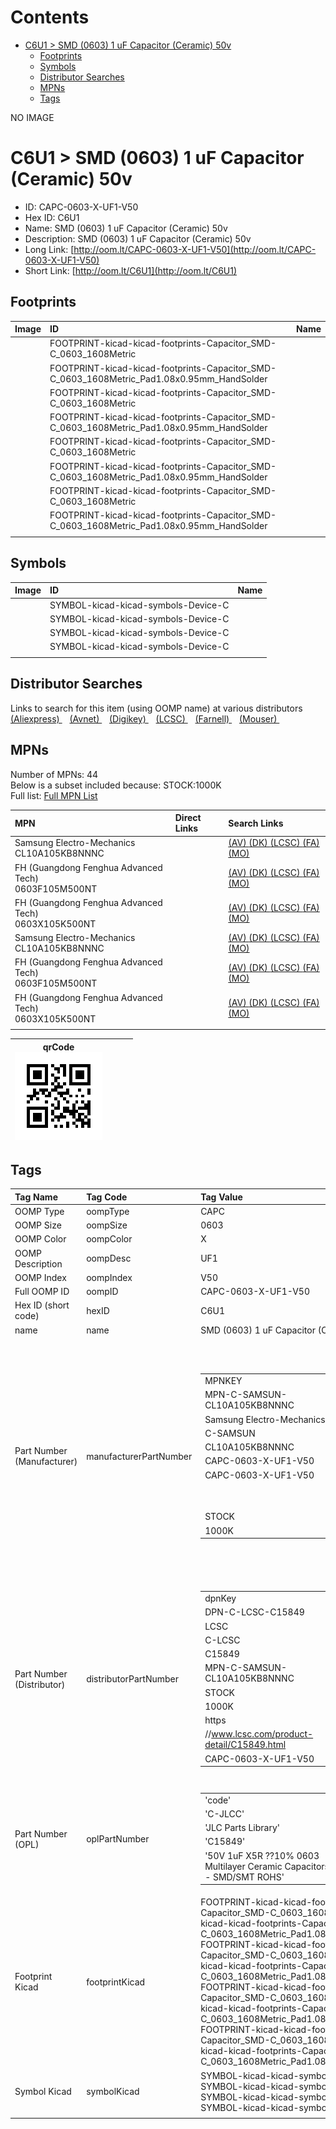 



Contents
========

* [C6U1 > SMD (0603) 1 uF Capacitor (Ceramic) 50v](#c6u1--smd-0603-1-uf-capacitor-ceramic-50v)
	* [Footprints](#footprints)
	* [Symbols](#symbols)
	* [Distributor Searches](#distributor-searches)
	* [MPNs](#mpns)
	* [Tags](#tags)
  
NO IMAGE  
# C6U1 > SMD (0603) 1 uF Capacitor (Ceramic) 50v

- ID: CAPC-0603-X-UF1-V50
- Hex ID: C6U1
- Name: SMD (0603) 1 uF Capacitor (Ceramic) 50v
- Description: SMD (0603) 1 uF Capacitor (Ceramic) 50v
- Long Link: [http://oom.lt/CAPC-0603-X-UF1-V50](http://oom.lt/CAPC-0603-X-UF1-V50)
- Short Link: [http://oom.lt/C6U1](http://oom.lt/C6U1)

## Footprints
  

|Image|ID|Name|
| :--- | :--- | :--- |
||FOOTPRINT-kicad-kicad-footprints-Capacitor_SMD-C_0603_1608Metric||
||FOOTPRINT-kicad-kicad-footprints-Capacitor_SMD-C_0603_1608Metric_Pad1.08x0.95mm_HandSolder||
||FOOTPRINT-kicad-kicad-footprints-Capacitor_SMD-C_0603_1608Metric||
||FOOTPRINT-kicad-kicad-footprints-Capacitor_SMD-C_0603_1608Metric_Pad1.08x0.95mm_HandSolder||
||FOOTPRINT-kicad-kicad-footprints-Capacitor_SMD-C_0603_1608Metric||
||FOOTPRINT-kicad-kicad-footprints-Capacitor_SMD-C_0603_1608Metric_Pad1.08x0.95mm_HandSolder||
||FOOTPRINT-kicad-kicad-footprints-Capacitor_SMD-C_0603_1608Metric||
||FOOTPRINT-kicad-kicad-footprints-Capacitor_SMD-C_0603_1608Metric_Pad1.08x0.95mm_HandSolder||
||||

## Symbols
  

|Image|ID|Name|
| :--- | :--- | :--- |
|![]()|SYMBOL-kicad-kicad-symbols-Device-C||
|![]()|SYMBOL-kicad-kicad-symbols-Device-C||
|![]()|SYMBOL-kicad-kicad-symbols-Device-C||
|![]()|SYMBOL-kicad-kicad-symbols-Device-C||
||||

## Distributor Searches
  
Links to search for this item (using OOMP name) at various distributors  
[(Aliexpress) ](https://www.aliexpress.com/wholesale?SearchText=1117SMD+0603+1+uF+Capacitor+Ceramic+50v)&nbsp;&nbsp;&nbsp;[(Avnet) ](https://www.avnet.com/shop/us/search/SMD+0603+1+uF+Capacitor+Ceramic+50v)&nbsp;&nbsp;&nbsp;[(Digikey) ](https://www.digikey.co.uk/en/products/result?s=SMD+0603+1+uF+Capacitor+Ceramic+50v)&nbsp;&nbsp;&nbsp;[(LCSC) ](https://www.lcsc.com/search?q=SMD+0603+1+uF+Capacitor+Ceramic+50v)&nbsp;&nbsp;&nbsp;[(Farnell) ](https://uk.farnell.com/search?st=SMD+0603+1+uF+Capacitor+Ceramic+50v)&nbsp;&nbsp;&nbsp;[(Mouser) ](https://www.mouser.com/c/?q=SMD+0603+1+uF+Capacitor+Ceramic+50v)&nbsp;&nbsp;&nbsp;
## MPNs
  
Number of MPNs: 44<br>Below is a subset included because: STOCK:1000K <br>Full list: [Full MPN List](MPNLIST.md)  

|MPN|Direct Links|Search Links|
| :--- | :--- | :--- |
|Samsung Electro-Mechanics<br>CL10A105KB8NNNC||[(AV) ](https://www.avnet.com/shop/us/search/CL10A105KB8NNNC)[(DK) ](https://www.digikey.co.uk/products/en?keywords=CL10A105KB8NNNC)[(LCSC) ](https://www.lcsc.com/search?q=CL10A105KB8NNNC)[(FA) ](https://uk.farnell.com/search?st=CL10A105KB8NNNC)[(MO) ](https://www.mouser.com/c/?q=CL10A105KB8NNNC)|
|FH (Guangdong Fenghua Advanced Tech)<br>0603F105M500NT||[(AV) ](https://www.avnet.com/shop/us/search/0603F105M500NT)[(DK) ](https://www.digikey.co.uk/products/en?keywords=0603F105M500NT)[(LCSC) ](https://www.lcsc.com/search?q=0603F105M500NT)[(FA) ](https://uk.farnell.com/search?st=0603F105M500NT)[(MO) ](https://www.mouser.com/c/?q=0603F105M500NT)|
|FH (Guangdong Fenghua Advanced Tech)<br>0603X105K500NT||[(AV) ](https://www.avnet.com/shop/us/search/0603X105K500NT)[(DK) ](https://www.digikey.co.uk/products/en?keywords=0603X105K500NT)[(LCSC) ](https://www.lcsc.com/search?q=0603X105K500NT)[(FA) ](https://uk.farnell.com/search?st=0603X105K500NT)[(MO) ](https://www.mouser.com/c/?q=0603X105K500NT)|
|Samsung Electro-Mechanics<br>CL10A105KB8NNNC||[(AV) ](https://www.avnet.com/shop/us/search/CL10A105KB8NNNC)[(DK) ](https://www.digikey.co.uk/products/en?keywords=CL10A105KB8NNNC)[(LCSC) ](https://www.lcsc.com/search?q=CL10A105KB8NNNC)[(FA) ](https://uk.farnell.com/search?st=CL10A105KB8NNNC)[(MO) ](https://www.mouser.com/c/?q=CL10A105KB8NNNC)|
|FH (Guangdong Fenghua Advanced Tech)<br>0603F105M500NT||[(AV) ](https://www.avnet.com/shop/us/search/0603F105M500NT)[(DK) ](https://www.digikey.co.uk/products/en?keywords=0603F105M500NT)[(LCSC) ](https://www.lcsc.com/search?q=0603F105M500NT)[(FA) ](https://uk.farnell.com/search?st=0603F105M500NT)[(MO) ](https://www.mouser.com/c/?q=0603F105M500NT)|
|FH (Guangdong Fenghua Advanced Tech)<br>0603X105K500NT||[(AV) ](https://www.avnet.com/shop/us/search/0603X105K500NT)[(DK) ](https://www.digikey.co.uk/products/en?keywords=0603X105K500NT)[(LCSC) ](https://www.lcsc.com/search?q=0603X105K500NT)[(FA) ](https://uk.farnell.com/search?st=0603X105K500NT)[(MO) ](https://www.mouser.com/c/?q=0603X105K500NT)|
||||
  

|qrCode<br>[![](https://raw.githubusercontent.com/oomlout/oomlout_OOMP_parts_V2/main/CAPC/0603/X/UF1/V50/qrCode_140.png)](https://github.com/oomlout/oomlout_OOMP_parts_V2/tree/main/CAPC/0603/X/UF1/V50/qrCode.png)||||
| :---: | :---: | :---: | :---: |

## Tags
  

|Tag Name|Tag Code|Tag Value|
| :--- | :--- | :--- |
|OOMP Type|oompType|CAPC|
|OOMP Size|oompSize|0603|
|OOMP Color|oompColor|X|
|OOMP Description|oompDesc|UF1|
|OOMP Index|oompIndex|V50|
|Full OOMP ID|oompID|CAPC-0603-X-UF1-V50|
|Hex ID (short code)|hexID|C6U1|
|name|name|SMD (0603) 1 uF Capacitor (Ceramic) 50v|
|Part Number (Manufacturer)|manufacturerPartNumber|<table><tr><td>MPNKEY</td></tr><tr><td> MPN-C-SAMSUN-CL10A105KB8NNNC</td><td> MANUFACTURER</td></tr><tr><td> Samsung Electro-Mechanics</td><td> MANUCODE</td></tr><tr><td> C-SAMSUN</td><td> MPN</td></tr><tr><td> CL10A105KB8NNNC</td><td> OOMPIDPARTIAL</td></tr><tr><td> CAPC-0603-X-UF1-V50</td><td> OOMPID</td></tr><tr><td> CAPC-0603-X-UF1-V50</td><td> LINK</td></tr><tr><td> </td><td> DESCRIPTION</td></tr><tr><td> </td><td> TAGS</td></tr><tr><td> STOCK</td></tr><tr><td>1000K</td></tr></table></td><td> <table><tr><td>MPNKEY</td></tr><tr><td> MPN-C-MURATA-GRM188R61H105KAALD</td><td> MANUFACTURER</td></tr><tr><td> Murata Electronics</td><td> MANUCODE</td></tr><tr><td> C-MURATA</td><td> MPN</td></tr><tr><td> GRM188R61H105KAALD</td><td> OOMPIDPARTIAL</td></tr><tr><td> CAPC-0603-X-UF1-V50</td><td> OOMPID</td></tr><tr><td> CAPC-0603-X-UF1-V50</td><td> LINK</td></tr><tr><td> </td><td> DESCRIPTION</td></tr><tr><td> </td><td> TAGS</td></tr><tr><td> </td></tr></table></td><td> <table><tr><td>MPNKEY</td></tr><tr><td> MPN-C-FHGUAN-0603B105K500NT</td><td> MANUFACTURER</td></tr><tr><td> FH (Guangdong Fenghua Advanced Tech)</td><td> MANUCODE</td></tr><tr><td> C-FHGUAN</td><td> MPN</td></tr><tr><td> 0603B105K500NT</td><td> OOMPIDPARTIAL</td></tr><tr><td> CAPC-0603-X-UF1-V50</td><td> OOMPID</td></tr><tr><td> CAPC-0603-X-UF1-V50</td><td> LINK</td></tr><tr><td> </td><td> DESCRIPTION</td></tr><tr><td> </td><td> TAGS</td></tr><tr><td> STOCK</td></tr><tr><td>100K</td></tr></table></td><td> <table><tr><td>MPNKEY</td></tr><tr><td> MPN-C-TAIYOY-UMK107BJ105KA-T</td><td> MANUFACTURER</td></tr><tr><td> Taiyo Yuden</td><td> MANUCODE</td></tr><tr><td> C-TAIYOY</td><td> MPN</td></tr><tr><td> UMK107BJ105KA-T</td><td> OOMPIDPARTIAL</td></tr><tr><td> CAPC-0603-X-UF1-V50</td><td> OOMPID</td></tr><tr><td> CAPC-0603-X-UF1-V50</td><td> LINK</td></tr><tr><td> </td><td> DESCRIPTION</td></tr><tr><td> </td><td> TAGS</td></tr><tr><td> STOCK</td></tr><tr><td>100K</td></tr></table></td><td> <table><tr><td>MPNKEY</td></tr><tr><td> MPN-C-TAIYOY-UMK107AB7105KA-T</td><td> MANUFACTURER</td></tr><tr><td> Taiyo Yuden</td><td> MANUCODE</td></tr><tr><td> C-TAIYOY</td><td> MPN</td></tr><tr><td> UMK107AB7105KA-T</td><td> OOMPIDPARTIAL</td></tr><tr><td> CAPC-0603-X-UF1-V50</td><td> OOMPID</td></tr><tr><td> CAPC-0603-X-UF1-V50</td><td> LINK</td></tr><tr><td> </td><td> DESCRIPTION</td></tr><tr><td> </td><td> TAGS</td></tr><tr><td> STOCK</td></tr><tr><td>100K</td></tr></table></td><td> <table><tr><td>MPNKEY</td></tr><tr><td> MPN-C-FHGUAN-0603F105M500NT</td><td> MANUFACTURER</td></tr><tr><td> FH (Guangdong Fenghua Advanced Tech)</td><td> MANUCODE</td></tr><tr><td> C-FHGUAN</td><td> MPN</td></tr><tr><td> 0603F105M500NT</td><td> OOMPIDPARTIAL</td></tr><tr><td> CAPC-0603-X-UF1-V50</td><td> OOMPID</td></tr><tr><td> CAPC-0603-X-UF1-V50</td><td> LINK</td></tr><tr><td> </td><td> DESCRIPTION</td></tr><tr><td> </td><td> TAGS</td></tr><tr><td> STOCK</td></tr><tr><td>1000K</td></tr></table></td><td> <table><tr><td>MPNKEY</td></tr><tr><td> MPN-C-MURATA-GRT188R61H105KE13D</td><td> MANUFACTURER</td></tr><tr><td> Murata Electronics</td><td> MANUCODE</td></tr><tr><td> C-MURATA</td><td> MPN</td></tr><tr><td> GRT188R61H105KE13D</td><td> OOMPIDPARTIAL</td></tr><tr><td> CAPC-0603-X-UF1-V50</td><td> OOMPID</td></tr><tr><td> CAPC-0603-X-UF1-V50</td><td> LINK</td></tr><tr><td> </td><td> DESCRIPTION</td></tr><tr><td> </td><td> TAGS</td></tr><tr><td> </td></tr></table></td><td> <table><tr><td>MPNKEY</td></tr><tr><td> MPN-C-WALSIN-0603X105K500CT</td><td> MANUFACTURER</td></tr><tr><td> Walsin Tech Corp</td><td> MANUCODE</td></tr><tr><td> C-WALSIN</td><td> MPN</td></tr><tr><td> 0603X105K500CT</td><td> OOMPIDPARTIAL</td></tr><tr><td> CAPC-0603-X-UF1-V50</td><td> OOMPID</td></tr><tr><td> CAPC-0603-X-UF1-V50</td><td> LINK</td></tr><tr><td> </td><td> DESCRIPTION</td></tr><tr><td> </td><td> TAGS</td></tr><tr><td> STOCK</td></tr><tr><td>10K</td></tr></table></td><td> <table><tr><td>MPNKEY</td></tr><tr><td> MPN-C-FHGUAN-0603X105K500NT</td><td> MANUFACTURER</td></tr><tr><td> FH (Guangdong Fenghua Advanced Tech)</td><td> MANUCODE</td></tr><tr><td> C-FHGUAN</td><td> MPN</td></tr><tr><td> 0603X105K500NT</td><td> OOMPIDPARTIAL</td></tr><tr><td> CAPC-0603-X-UF1-V50</td><td> OOMPID</td></tr><tr><td> CAPC-0603-X-UF1-V50</td><td> LINK</td></tr><tr><td> </td><td> DESCRIPTION</td></tr><tr><td> </td><td> TAGS</td></tr><tr><td> STOCK</td></tr><tr><td>1000K</td></tr></table></td><td> <table><tr><td>MPNKEY</td></tr><tr><td> MPN-C-SAMSUN-CL10A105MB8NNNC</td><td> MANUFACTURER</td></tr><tr><td> Samsung Electro-Mechanics</td><td> MANUCODE</td></tr><tr><td> C-SAMSUN</td><td> MPN</td></tr><tr><td> CL10A105MB8NNNC</td><td> OOMPIDPARTIAL</td></tr><tr><td> CAPC-0603-X-UF1-V50</td><td> OOMPID</td></tr><tr><td> CAPC-0603-X-UF1-V50</td><td> LINK</td></tr><tr><td> </td><td> DESCRIPTION</td></tr><tr><td> </td><td> TAGS</td></tr><tr><td> </td></tr></table></td><td> <table><tr><td>MPNKEY</td></tr><tr><td> MPN-C-TDK-CGA3E3X5R1H105KT0Y0N</td><td> MANUFACTURER</td></tr><tr><td> TDK</td><td> MANUCODE</td></tr><tr><td> C-TDK</td><td> MPN</td></tr><tr><td> CGA3E3X5R1H105KT0Y0N</td><td> OOMPIDPARTIAL</td></tr><tr><td> CAPC-0603-X-UF1-V50</td><td> OOMPID</td></tr><tr><td> CAPC-0603-X-UF1-V50</td><td> LINK</td></tr><tr><td> </td><td> DESCRIPTION</td></tr><tr><td> </td><td> TAGS</td></tr><tr><td> STOCK</td></tr><tr><td>10K</td></tr></table></td><td> <table><tr><td>MPNKEY</td></tr><tr><td> MPN-C-MURATA-GRM188B31H105MAALD</td><td> MANUFACTURER</td></tr><tr><td> Murata Electronics</td><td> MANUCODE</td></tr><tr><td> C-MURATA</td><td> MPN</td></tr><tr><td> GRM188B31H105MAALD</td><td> OOMPIDPARTIAL</td></tr><tr><td> CAPC-0603-X-UF1-V50</td><td> OOMPID</td></tr><tr><td> CAPC-0603-X-UF1-V50</td><td> LINK</td></tr><tr><td> </td><td> DESCRIPTION</td></tr><tr><td> </td><td> TAGS</td></tr><tr><td> </td></tr></table></td><td> <table><tr><td>MPNKEY</td></tr><tr><td> MPN-C-TAIYOY-UMK107ABJ105KAHT</td><td> MANUFACTURER</td></tr><tr><td> Taiyo Yuden</td><td> MANUCODE</td></tr><tr><td> C-TAIYOY</td><td> MPN</td></tr><tr><td> UMK107ABJ105KAHT</td><td> OOMPIDPARTIAL</td></tr><tr><td> CAPC-0603-X-UF1-V50</td><td> OOMPID</td></tr><tr><td> CAPC-0603-X-UF1-V50</td><td> LINK</td></tr><tr><td> </td><td> DESCRIPTION</td></tr><tr><td> </td><td> TAGS</td></tr><tr><td> </td></tr></table></td><td> <table><tr><td>MPNKEY</td></tr><tr><td> MPN-C-WALSIN-0603B105K500CT</td><td> MANUFACTURER</td></tr><tr><td> Walsin Tech Corp</td><td> MANUCODE</td></tr><tr><td> C-WALSIN</td><td> MPN</td></tr><tr><td> 0603B105K500CT</td><td> OOMPIDPARTIAL</td></tr><tr><td> CAPC-0603-X-UF1-V50</td><td> OOMPID</td></tr><tr><td> CAPC-0603-X-UF1-V50</td><td> LINK</td></tr><tr><td> </td><td> DESCRIPTION</td></tr><tr><td> </td><td> TAGS</td></tr><tr><td> </td></tr></table></td><td> <table><tr><td>MPNKEY</td></tr><tr><td> MPN-C-JOHANS-500R14X105KV4T</td><td> MANUFACTURER</td></tr><tr><td> Johanson Dielectrics</td><td> MANUCODE</td></tr><tr><td> C-JOHANS</td><td> MPN</td></tr><tr><td> 500R14X105KV4T</td><td> OOMPIDPARTIAL</td></tr><tr><td> CAPC-0603-X-UF1-V50</td><td> OOMPID</td></tr><tr><td> CAPC-0603-X-UF1-V50</td><td> LINK</td></tr><tr><td> </td><td> DESCRIPTION</td></tr><tr><td> </td><td> TAGS</td></tr><tr><td> </td></tr></table></td><td> <table><tr><td>MPNKEY</td></tr><tr><td> MPN-C-PSAPRO-FS18B105K500PBG</td><td> MANUFACTURER</td></tr><tr><td> PSA(Prosperity Dielectrics)</td><td> MANUCODE</td></tr><tr><td> C-PSAPRO</td><td> MPN</td></tr><tr><td> FS18B105K500PBG</td><td> OOMPIDPARTIAL</td></tr><tr><td> CAPC-0603-X-UF1-V50</td><td> OOMPID</td></tr><tr><td> CAPC-0603-X-UF1-V50</td><td> LINK</td></tr><tr><td> </td><td> DESCRIPTION</td></tr><tr><td> </td><td> TAGS</td></tr><tr><td> </td></tr></table></td><td> <table><tr><td>MPNKEY</td></tr><tr><td> MPN-C-PSAPRO-FS18X105K500PBG</td><td> MANUFACTURER</td></tr><tr><td> PSA(Prosperity Dielectrics)</td><td> MANUCODE</td></tr><tr><td> C-PSAPRO</td><td> MPN</td></tr><tr><td> FS18X105K500PBG</td><td> OOMPIDPARTIAL</td></tr><tr><td> CAPC-0603-X-UF1-V50</td><td> OOMPID</td></tr><tr><td> CAPC-0603-X-UF1-V50</td><td> LINK</td></tr><tr><td> </td><td> DESCRIPTION</td></tr><tr><td> </td><td> TAGS</td></tr><tr><td> STOCK</td></tr><tr><td>1K</td></tr></table></td><td> <table><tr><td>MPNKEY</td></tr><tr><td> MPN-C-YAGEO-CC0603KRX7R9BB105</td><td> MANUFACTURER</td></tr><tr><td> YAGEO</td><td> MANUCODE</td></tr><tr><td> C-YAGEO</td><td> MPN</td></tr><tr><td> CC0603KRX7R9BB105</td><td> OOMPIDPARTIAL</td></tr><tr><td> CAPC-0603-X-UF1-V50</td><td> OOMPID</td></tr><tr><td> CAPC-0603-X-UF1-V50</td><td> LINK</td></tr><tr><td> </td><td> DESCRIPTION</td></tr><tr><td> </td><td> TAGS</td></tr><tr><td> STOCK</td></tr><tr><td>10K</td></tr></table></td><td> <table><tr><td>MPNKEY</td></tr><tr><td> MPN-C-TDK-C1608X6S1H105KT000E</td><td> MANUFACTURER</td></tr><tr><td> TDK</td><td> MANUCODE</td></tr><tr><td> C-TDK</td><td> MPN</td></tr><tr><td> C1608X6S1H105KT000E</td><td> OOMPIDPARTIAL</td></tr><tr><td> CAPC-0603-X-UF1-V50</td><td> OOMPID</td></tr><tr><td> CAPC-0603-X-UF1-V50</td><td> LINK</td></tr><tr><td> </td><td> DESCRIPTION</td></tr><tr><td> </td><td> TAGS</td></tr><tr><td> </td></tr></table></td><td> <table><tr><td>MPNKEY</td></tr><tr><td> MPN-C-TDK-C1608X5R1H105MT000N</td><td> MANUFACTURER</td></tr><tr><td> TDK</td><td> MANUCODE</td></tr><tr><td> C-TDK</td><td> MPN</td></tr><tr><td> C1608X5R1H105MT000N</td><td> OOMPIDPARTIAL</td></tr><tr><td> CAPC-0603-X-UF1-V50</td><td> OOMPID</td></tr><tr><td> CAPC-0603-X-UF1-V50</td><td> LINK</td></tr><tr><td> </td><td> DESCRIPTION</td></tr><tr><td> </td><td> TAGS</td></tr><tr><td> </td></tr></table></td><td> <table><tr><td>MPNKEY</td></tr><tr><td> MPN-C-KNOWLE-0603BB104K500NGT</td><td> MANUFACTURER</td></tr><tr><td> Knowles</td><td> MANUCODE</td></tr><tr><td> C-KNOWLE</td><td> MPN</td></tr><tr><td> 0603BB104K500NGT</td><td> OOMPIDPARTIAL</td></tr><tr><td> CAPC-0603-X-UF1-V50</td><td> OOMPID</td></tr><tr><td> CAPC-0603-X-UF1-V50</td><td> LINK</td></tr><tr><td> </td><td> DESCRIPTION</td></tr><tr><td> </td><td> TAGS</td></tr><tr><td> </td></tr></table></td><td> <table><tr><td>MPNKEY</td></tr><tr><td> MPN-C-TDK-C1608X6S1H105K080AC</td><td> MANUFACTURER</td></tr><tr><td> TDK</td><td> MANUCODE</td></tr><tr><td> C-TDK</td><td> MPN</td></tr><tr><td> C1608X6S1H105K080AC</td><td> OOMPIDPARTIAL</td></tr><tr><td> CAPC-0603-X-UF1-V50</td><td> OOMPID</td></tr><tr><td> CAPC-0603-X-UF1-V50</td><td> LINK</td></tr><tr><td> </td><td> DESCRIPTION</td></tr><tr><td> </td><td> TAGS</td></tr><tr><td> </td></tr></table></td><td> <table><tr><td>MPNKEY</td></tr><tr><td> MPN-C-SAMSUN-CL10A105KB8NNNC</td><td> MANUFACTURER</td></tr><tr><td> Samsung Electro-Mechanics</td><td> MANUCODE</td></tr><tr><td> C-SAMSUN</td><td> MPN</td></tr><tr><td> CL10A105KB8NNNC</td><td> OOMPIDPARTIAL</td></tr><tr><td> CAPC-0603-X-UF1-V50</td><td> OOMPID</td></tr><tr><td> CAPC-0603-X-UF1-V50</td><td> LINK</td></tr><tr><td> </td><td> DESCRIPTION</td></tr><tr><td> </td><td> TAGS</td></tr><tr><td> STOCK</td></tr><tr><td>1000K</td></tr></table></td><td> <table><tr><td>MPNKEY</td></tr><tr><td> MPN-C-MURATA-GRM188R61H105KAALD</td><td> MANUFACTURER</td></tr><tr><td> Murata Electronics</td><td> MANUCODE</td></tr><tr><td> C-MURATA</td><td> MPN</td></tr><tr><td> GRM188R61H105KAALD</td><td> OOMPIDPARTIAL</td></tr><tr><td> CAPC-0603-X-UF1-V50</td><td> OOMPID</td></tr><tr><td> CAPC-0603-X-UF1-V50</td><td> LINK</td></tr><tr><td> </td><td> DESCRIPTION</td></tr><tr><td> </td><td> TAGS</td></tr><tr><td> </td></tr></table></td><td> <table><tr><td>MPNKEY</td></tr><tr><td> MPN-C-FHGUAN-0603B105K500NT</td><td> MANUFACTURER</td></tr><tr><td> FH (Guangdong Fenghua Advanced Tech)</td><td> MANUCODE</td></tr><tr><td> C-FHGUAN</td><td> MPN</td></tr><tr><td> 0603B105K500NT</td><td> OOMPIDPARTIAL</td></tr><tr><td> CAPC-0603-X-UF1-V50</td><td> OOMPID</td></tr><tr><td> CAPC-0603-X-UF1-V50</td><td> LINK</td></tr><tr><td> </td><td> DESCRIPTION</td></tr><tr><td> </td><td> TAGS</td></tr><tr><td> STOCK</td></tr><tr><td>100K</td></tr></table></td><td> <table><tr><td>MPNKEY</td></tr><tr><td> MPN-C-TAIYOY-UMK107BJ105KA-T</td><td> MANUFACTURER</td></tr><tr><td> Taiyo Yuden</td><td> MANUCODE</td></tr><tr><td> C-TAIYOY</td><td> MPN</td></tr><tr><td> UMK107BJ105KA-T</td><td> OOMPIDPARTIAL</td></tr><tr><td> CAPC-0603-X-UF1-V50</td><td> OOMPID</td></tr><tr><td> CAPC-0603-X-UF1-V50</td><td> LINK</td></tr><tr><td> </td><td> DESCRIPTION</td></tr><tr><td> </td><td> TAGS</td></tr><tr><td> STOCK</td></tr><tr><td>100K</td></tr></table></td><td> <table><tr><td>MPNKEY</td></tr><tr><td> MPN-C-TAIYOY-UMK107AB7105KA-T</td><td> MANUFACTURER</td></tr><tr><td> Taiyo Yuden</td><td> MANUCODE</td></tr><tr><td> C-TAIYOY</td><td> MPN</td></tr><tr><td> UMK107AB7105KA-T</td><td> OOMPIDPARTIAL</td></tr><tr><td> CAPC-0603-X-UF1-V50</td><td> OOMPID</td></tr><tr><td> CAPC-0603-X-UF1-V50</td><td> LINK</td></tr><tr><td> </td><td> DESCRIPTION</td></tr><tr><td> </td><td> TAGS</td></tr><tr><td> STOCK</td></tr><tr><td>100K</td></tr></table></td><td> <table><tr><td>MPNKEY</td></tr><tr><td> MPN-C-FHGUAN-0603F105M500NT</td><td> MANUFACTURER</td></tr><tr><td> FH (Guangdong Fenghua Advanced Tech)</td><td> MANUCODE</td></tr><tr><td> C-FHGUAN</td><td> MPN</td></tr><tr><td> 0603F105M500NT</td><td> OOMPIDPARTIAL</td></tr><tr><td> CAPC-0603-X-UF1-V50</td><td> OOMPID</td></tr><tr><td> CAPC-0603-X-UF1-V50</td><td> LINK</td></tr><tr><td> </td><td> DESCRIPTION</td></tr><tr><td> </td><td> TAGS</td></tr><tr><td> STOCK</td></tr><tr><td>1000K</td></tr></table></td><td> <table><tr><td>MPNKEY</td></tr><tr><td> MPN-C-MURATA-GRT188R61H105KE13D</td><td> MANUFACTURER</td></tr><tr><td> Murata Electronics</td><td> MANUCODE</td></tr><tr><td> C-MURATA</td><td> MPN</td></tr><tr><td> GRT188R61H105KE13D</td><td> OOMPIDPARTIAL</td></tr><tr><td> CAPC-0603-X-UF1-V50</td><td> OOMPID</td></tr><tr><td> CAPC-0603-X-UF1-V50</td><td> LINK</td></tr><tr><td> </td><td> DESCRIPTION</td></tr><tr><td> </td><td> TAGS</td></tr><tr><td> </td></tr></table></td><td> <table><tr><td>MPNKEY</td></tr><tr><td> MPN-C-WALSIN-0603X105K500CT</td><td> MANUFACTURER</td></tr><tr><td> Walsin Tech Corp</td><td> MANUCODE</td></tr><tr><td> C-WALSIN</td><td> MPN</td></tr><tr><td> 0603X105K500CT</td><td> OOMPIDPARTIAL</td></tr><tr><td> CAPC-0603-X-UF1-V50</td><td> OOMPID</td></tr><tr><td> CAPC-0603-X-UF1-V50</td><td> LINK</td></tr><tr><td> </td><td> DESCRIPTION</td></tr><tr><td> </td><td> TAGS</td></tr><tr><td> STOCK</td></tr><tr><td>10K</td></tr></table></td><td> <table><tr><td>MPNKEY</td></tr><tr><td> MPN-C-FHGUAN-0603X105K500NT</td><td> MANUFACTURER</td></tr><tr><td> FH (Guangdong Fenghua Advanced Tech)</td><td> MANUCODE</td></tr><tr><td> C-FHGUAN</td><td> MPN</td></tr><tr><td> 0603X105K500NT</td><td> OOMPIDPARTIAL</td></tr><tr><td> CAPC-0603-X-UF1-V50</td><td> OOMPID</td></tr><tr><td> CAPC-0603-X-UF1-V50</td><td> LINK</td></tr><tr><td> </td><td> DESCRIPTION</td></tr><tr><td> </td><td> TAGS</td></tr><tr><td> STOCK</td></tr><tr><td>1000K</td></tr></table></td><td> <table><tr><td>MPNKEY</td></tr><tr><td> MPN-C-SAMSUN-CL10A105MB8NNNC</td><td> MANUFACTURER</td></tr><tr><td> Samsung Electro-Mechanics</td><td> MANUCODE</td></tr><tr><td> C-SAMSUN</td><td> MPN</td></tr><tr><td> CL10A105MB8NNNC</td><td> OOMPIDPARTIAL</td></tr><tr><td> CAPC-0603-X-UF1-V50</td><td> OOMPID</td></tr><tr><td> CAPC-0603-X-UF1-V50</td><td> LINK</td></tr><tr><td> </td><td> DESCRIPTION</td></tr><tr><td> </td><td> TAGS</td></tr><tr><td> </td></tr></table></td><td> <table><tr><td>MPNKEY</td></tr><tr><td> MPN-C-TDK-CGA3E3X5R1H105KT0Y0N</td><td> MANUFACTURER</td></tr><tr><td> TDK</td><td> MANUCODE</td></tr><tr><td> C-TDK</td><td> MPN</td></tr><tr><td> CGA3E3X5R1H105KT0Y0N</td><td> OOMPIDPARTIAL</td></tr><tr><td> CAPC-0603-X-UF1-V50</td><td> OOMPID</td></tr><tr><td> CAPC-0603-X-UF1-V50</td><td> LINK</td></tr><tr><td> </td><td> DESCRIPTION</td></tr><tr><td> </td><td> TAGS</td></tr><tr><td> STOCK</td></tr><tr><td>10K</td></tr></table></td><td> <table><tr><td>MPNKEY</td></tr><tr><td> MPN-C-MURATA-GRM188B31H105MAALD</td><td> MANUFACTURER</td></tr><tr><td> Murata Electronics</td><td> MANUCODE</td></tr><tr><td> C-MURATA</td><td> MPN</td></tr><tr><td> GRM188B31H105MAALD</td><td> OOMPIDPARTIAL</td></tr><tr><td> CAPC-0603-X-UF1-V50</td><td> OOMPID</td></tr><tr><td> CAPC-0603-X-UF1-V50</td><td> LINK</td></tr><tr><td> </td><td> DESCRIPTION</td></tr><tr><td> </td><td> TAGS</td></tr><tr><td> </td></tr></table></td><td> <table><tr><td>MPNKEY</td></tr><tr><td> MPN-C-TAIYOY-UMK107ABJ105KAHT</td><td> MANUFACTURER</td></tr><tr><td> Taiyo Yuden</td><td> MANUCODE</td></tr><tr><td> C-TAIYOY</td><td> MPN</td></tr><tr><td> UMK107ABJ105KAHT</td><td> OOMPIDPARTIAL</td></tr><tr><td> CAPC-0603-X-UF1-V50</td><td> OOMPID</td></tr><tr><td> CAPC-0603-X-UF1-V50</td><td> LINK</td></tr><tr><td> </td><td> DESCRIPTION</td></tr><tr><td> </td><td> TAGS</td></tr><tr><td> </td></tr></table></td><td> <table><tr><td>MPNKEY</td></tr><tr><td> MPN-C-WALSIN-0603B105K500CT</td><td> MANUFACTURER</td></tr><tr><td> Walsin Tech Corp</td><td> MANUCODE</td></tr><tr><td> C-WALSIN</td><td> MPN</td></tr><tr><td> 0603B105K500CT</td><td> OOMPIDPARTIAL</td></tr><tr><td> CAPC-0603-X-UF1-V50</td><td> OOMPID</td></tr><tr><td> CAPC-0603-X-UF1-V50</td><td> LINK</td></tr><tr><td> </td><td> DESCRIPTION</td></tr><tr><td> </td><td> TAGS</td></tr><tr><td> </td></tr></table></td><td> <table><tr><td>MPNKEY</td></tr><tr><td> MPN-C-JOHANS-500R14X105KV4T</td><td> MANUFACTURER</td></tr><tr><td> Johanson Dielectrics</td><td> MANUCODE</td></tr><tr><td> C-JOHANS</td><td> MPN</td></tr><tr><td> 500R14X105KV4T</td><td> OOMPIDPARTIAL</td></tr><tr><td> CAPC-0603-X-UF1-V50</td><td> OOMPID</td></tr><tr><td> CAPC-0603-X-UF1-V50</td><td> LINK</td></tr><tr><td> </td><td> DESCRIPTION</td></tr><tr><td> </td><td> TAGS</td></tr><tr><td> </td></tr></table></td><td> <table><tr><td>MPNKEY</td></tr><tr><td> MPN-C-PSAPRO-FS18B105K500PBG</td><td> MANUFACTURER</td></tr><tr><td> PSA(Prosperity Dielectrics)</td><td> MANUCODE</td></tr><tr><td> C-PSAPRO</td><td> MPN</td></tr><tr><td> FS18B105K500PBG</td><td> OOMPIDPARTIAL</td></tr><tr><td> CAPC-0603-X-UF1-V50</td><td> OOMPID</td></tr><tr><td> CAPC-0603-X-UF1-V50</td><td> LINK</td></tr><tr><td> </td><td> DESCRIPTION</td></tr><tr><td> </td><td> TAGS</td></tr><tr><td> </td></tr></table></td><td> <table><tr><td>MPNKEY</td></tr><tr><td> MPN-C-PSAPRO-FS18X105K500PBG</td><td> MANUFACTURER</td></tr><tr><td> PSA(Prosperity Dielectrics)</td><td> MANUCODE</td></tr><tr><td> C-PSAPRO</td><td> MPN</td></tr><tr><td> FS18X105K500PBG</td><td> OOMPIDPARTIAL</td></tr><tr><td> CAPC-0603-X-UF1-V50</td><td> OOMPID</td></tr><tr><td> CAPC-0603-X-UF1-V50</td><td> LINK</td></tr><tr><td> </td><td> DESCRIPTION</td></tr><tr><td> </td><td> TAGS</td></tr><tr><td> STOCK</td></tr><tr><td>1K</td></tr></table></td><td> <table><tr><td>MPNKEY</td></tr><tr><td> MPN-C-YAGEO-CC0603KRX7R9BB105</td><td> MANUFACTURER</td></tr><tr><td> YAGEO</td><td> MANUCODE</td></tr><tr><td> C-YAGEO</td><td> MPN</td></tr><tr><td> CC0603KRX7R9BB105</td><td> OOMPIDPARTIAL</td></tr><tr><td> CAPC-0603-X-UF1-V50</td><td> OOMPID</td></tr><tr><td> CAPC-0603-X-UF1-V50</td><td> LINK</td></tr><tr><td> </td><td> DESCRIPTION</td></tr><tr><td> </td><td> TAGS</td></tr><tr><td> STOCK</td></tr><tr><td>10K</td></tr></table></td><td> <table><tr><td>MPNKEY</td></tr><tr><td> MPN-C-TDK-C1608X6S1H105KT000E</td><td> MANUFACTURER</td></tr><tr><td> TDK</td><td> MANUCODE</td></tr><tr><td> C-TDK</td><td> MPN</td></tr><tr><td> C1608X6S1H105KT000E</td><td> OOMPIDPARTIAL</td></tr><tr><td> CAPC-0603-X-UF1-V50</td><td> OOMPID</td></tr><tr><td> CAPC-0603-X-UF1-V50</td><td> LINK</td></tr><tr><td> </td><td> DESCRIPTION</td></tr><tr><td> </td><td> TAGS</td></tr><tr><td> </td></tr></table></td><td> <table><tr><td>MPNKEY</td></tr><tr><td> MPN-C-TDK-C1608X5R1H105MT000N</td><td> MANUFACTURER</td></tr><tr><td> TDK</td><td> MANUCODE</td></tr><tr><td> C-TDK</td><td> MPN</td></tr><tr><td> C1608X5R1H105MT000N</td><td> OOMPIDPARTIAL</td></tr><tr><td> CAPC-0603-X-UF1-V50</td><td> OOMPID</td></tr><tr><td> CAPC-0603-X-UF1-V50</td><td> LINK</td></tr><tr><td> </td><td> DESCRIPTION</td></tr><tr><td> </td><td> TAGS</td></tr><tr><td> </td></tr></table></td><td> <table><tr><td>MPNKEY</td></tr><tr><td> MPN-C-KNOWLE-0603BB104K500NGT</td><td> MANUFACTURER</td></tr><tr><td> Knowles</td><td> MANUCODE</td></tr><tr><td> C-KNOWLE</td><td> MPN</td></tr><tr><td> 0603BB104K500NGT</td><td> OOMPIDPARTIAL</td></tr><tr><td> CAPC-0603-X-UF1-V50</td><td> OOMPID</td></tr><tr><td> CAPC-0603-X-UF1-V50</td><td> LINK</td></tr><tr><td> </td><td> DESCRIPTION</td></tr><tr><td> </td><td> TAGS</td></tr><tr><td> </td></tr></table></td><td> <table><tr><td>MPNKEY</td></tr><tr><td> MPN-C-TDK-C1608X6S1H105K080AC</td><td> MANUFACTURER</td></tr><tr><td> TDK</td><td> MANUCODE</td></tr><tr><td> C-TDK</td><td> MPN</td></tr><tr><td> C1608X6S1H105K080AC</td><td> OOMPIDPARTIAL</td></tr><tr><td> CAPC-0603-X-UF1-V50</td><td> OOMPID</td></tr><tr><td> CAPC-0603-X-UF1-V50</td><td> LINK</td></tr><tr><td> </td><td> DESCRIPTION</td></tr><tr><td> </td><td> TAGS</td></tr><tr><td> </td></tr></table>|
|Part Number (Distributor)|distributorPartNumber|<table><tr><td>dpnKey</td></tr><tr><td> DPN-C-LCSC-C15849</td><td> DISTRIBUTOR</td></tr><tr><td> LCSC</td><td> DISTRCODE</td></tr><tr><td> C-LCSC</td><td> DPN</td></tr><tr><td> C15849</td><td> MPN</td></tr><tr><td> MPN-C-SAMSUN-CL10A105KB8NNNC</td><td> TAGS</td></tr><tr><td> STOCK</td></tr><tr><td>1000K</td><td> LINK</td></tr><tr><td> https</td></tr><tr><td>//www.lcsc.com/product-detail/C15849.html</td><td> OOMPID</td></tr><tr><td> CAPC-0603-X-UF1-V50</td></tr></table></td><td> <table><tr><td>dpnKey</td></tr><tr><td> DPN-C-LCSC-C77386</td><td> DISTRIBUTOR</td></tr><tr><td> LCSC</td><td> DISTRCODE</td></tr><tr><td> C-LCSC</td><td> DPN</td></tr><tr><td> C77386</td><td> MPN</td></tr><tr><td> MPN-C-MURATA-GRM188R61H105KAALD</td><td> TAGS</td></tr><tr><td> </td><td> LINK</td></tr><tr><td> https</td></tr><tr><td>//www.lcsc.com/product-detail/C77386.html</td><td> OOMPID</td></tr><tr><td> CAPC-0603-X-UF1-V50</td></tr></table></td><td> <table><tr><td>dpnKey</td></tr><tr><td> DPN-C-LCSC-C90540</td><td> DISTRIBUTOR</td></tr><tr><td> LCSC</td><td> DISTRCODE</td></tr><tr><td> C-LCSC</td><td> DPN</td></tr><tr><td> C90540</td><td> MPN</td></tr><tr><td> MPN-C-FHGUAN-0603B105K500NT</td><td> TAGS</td></tr><tr><td> STOCK</td></tr><tr><td>100K</td><td> LINK</td></tr><tr><td> https</td></tr><tr><td>//www.lcsc.com/product-detail/C90540.html</td><td> OOMPID</td></tr><tr><td> CAPC-0603-X-UF1-V50</td></tr></table></td><td> <table><tr><td>dpnKey</td></tr><tr><td> DPN-C-LCSC-C92848</td><td> DISTRIBUTOR</td></tr><tr><td> LCSC</td><td> DISTRCODE</td></tr><tr><td> C-LCSC</td><td> DPN</td></tr><tr><td> C92848</td><td> MPN</td></tr><tr><td> MPN-C-TAIYOY-UMK107BJ105KA-T</td><td> TAGS</td></tr><tr><td> STOCK</td></tr><tr><td>100K</td><td> LINK</td></tr><tr><td> https</td></tr><tr><td>//www.lcsc.com/product-detail/C92848.html</td><td> OOMPID</td></tr><tr><td> CAPC-0603-X-UF1-V50</td></tr></table></td><td> <table><tr><td>dpnKey</td></tr><tr><td> DPN-C-LCSC-C105174</td><td> DISTRIBUTOR</td></tr><tr><td> LCSC</td><td> DISTRCODE</td></tr><tr><td> C-LCSC</td><td> DPN</td></tr><tr><td> C105174</td><td> MPN</td></tr><tr><td> MPN-C-TAIYOY-UMK107AB7105KA-T</td><td> TAGS</td></tr><tr><td> STOCK</td></tr><tr><td>100K</td><td> LINK</td></tr><tr><td> https</td></tr><tr><td>//www.lcsc.com/product-detail/C105174.html</td><td> OOMPID</td></tr><tr><td> CAPC-0603-X-UF1-V50</td></tr></table></td><td> <table><tr><td>dpnKey</td></tr><tr><td> DPN-C-LCSC-C108343</td><td> DISTRIBUTOR</td></tr><tr><td> LCSC</td><td> DISTRCODE</td></tr><tr><td> C-LCSC</td><td> DPN</td></tr><tr><td> C108343</td><td> MPN</td></tr><tr><td> MPN-C-FHGUAN-0603F105M500NT</td><td> TAGS</td></tr><tr><td> STOCK</td></tr><tr><td>1000K</td><td> LINK</td></tr><tr><td> https</td></tr><tr><td>//www.lcsc.com/product-detail/C108343.html</td><td> OOMPID</td></tr><tr><td> CAPC-0603-X-UF1-V50</td></tr></table></td><td> <table><tr><td>dpnKey</td></tr><tr><td> DPN-C-LCSC-C126631</td><td> DISTRIBUTOR</td></tr><tr><td> LCSC</td><td> DISTRCODE</td></tr><tr><td> C-LCSC</td><td> DPN</td></tr><tr><td> C126631</td><td> MPN</td></tr><tr><td> MPN-C-MURATA-GRT188R61H105KE13D</td><td> TAGS</td></tr><tr><td> </td><td> LINK</td></tr><tr><td> https</td></tr><tr><td>//www.lcsc.com/product-detail/C126631.html</td><td> OOMPID</td></tr><tr><td> CAPC-0603-X-UF1-V50</td></tr></table></td><td> <table><tr><td>dpnKey</td></tr><tr><td> DPN-C-LCSC-C141872</td><td> DISTRIBUTOR</td></tr><tr><td> LCSC</td><td> DISTRCODE</td></tr><tr><td> C-LCSC</td><td> DPN</td></tr><tr><td> C141872</td><td> MPN</td></tr><tr><td> MPN-C-WALSIN-0603X105K500CT</td><td> TAGS</td></tr><tr><td> STOCK</td></tr><tr><td>10K</td><td> LINK</td></tr><tr><td> https</td></tr><tr><td>//www.lcsc.com/product-detail/C141872.html</td><td> OOMPID</td></tr><tr><td> CAPC-0603-X-UF1-V50</td></tr></table></td><td> <table><tr><td>dpnKey</td></tr><tr><td> DPN-C-LCSC-C157684</td><td> DISTRIBUTOR</td></tr><tr><td> LCSC</td><td> DISTRCODE</td></tr><tr><td> C-LCSC</td><td> DPN</td></tr><tr><td> C157684</td><td> MPN</td></tr><tr><td> MPN-C-FHGUAN-0603X105K500NT</td><td> TAGS</td></tr><tr><td> STOCK</td></tr><tr><td>1000K</td><td> LINK</td></tr><tr><td> https</td></tr><tr><td>//www.lcsc.com/product-detail/C157684.html</td><td> OOMPID</td></tr><tr><td> CAPC-0603-X-UF1-V50</td></tr></table></td><td> <table><tr><td>dpnKey</td></tr><tr><td> DPN-C-LCSC-C307457</td><td> DISTRIBUTOR</td></tr><tr><td> LCSC</td><td> DISTRCODE</td></tr><tr><td> C-LCSC</td><td> DPN</td></tr><tr><td> C307457</td><td> MPN</td></tr><tr><td> MPN-C-SAMSUN-CL10A105MB8NNNC</td><td> TAGS</td></tr><tr><td> </td><td> LINK</td></tr><tr><td> https</td></tr><tr><td>//www.lcsc.com/product-detail/C307457.html</td><td> OOMPID</td></tr><tr><td> CAPC-0603-X-UF1-V50</td></tr></table></td><td> <table><tr><td>dpnKey</td></tr><tr><td> DPN-C-LCSC-C342951</td><td> DISTRIBUTOR</td></tr><tr><td> LCSC</td><td> DISTRCODE</td></tr><tr><td> C-LCSC</td><td> DPN</td></tr><tr><td> C342951</td><td> MPN</td></tr><tr><td> MPN-C-TDK-CGA3E3X5R1H105KT0Y0N</td><td> TAGS</td></tr><tr><td> STOCK</td></tr><tr><td>10K</td><td> LINK</td></tr><tr><td> https</td></tr><tr><td>//www.lcsc.com/product-detail/C342951.html</td><td> OOMPID</td></tr><tr><td> CAPC-0603-X-UF1-V50</td></tr></table></td><td> <table><tr><td>dpnKey</td></tr><tr><td> DPN-C-LCSC-C363951</td><td> DISTRIBUTOR</td></tr><tr><td> LCSC</td><td> DISTRCODE</td></tr><tr><td> C-LCSC</td><td> DPN</td></tr><tr><td> C363951</td><td> MPN</td></tr><tr><td> MPN-C-MURATA-GRM188B31H105MAALD</td><td> TAGS</td></tr><tr><td> </td><td> LINK</td></tr><tr><td> https</td></tr><tr><td>//www.lcsc.com/product-detail/C363951.html</td><td> OOMPID</td></tr><tr><td> CAPC-0603-X-UF1-V50</td></tr></table></td><td> <table><tr><td>dpnKey</td></tr><tr><td> DPN-C-LCSC-C386149</td><td> DISTRIBUTOR</td></tr><tr><td> LCSC</td><td> DISTRCODE</td></tr><tr><td> C-LCSC</td><td> DPN</td></tr><tr><td> C386149</td><td> MPN</td></tr><tr><td> MPN-C-TAIYOY-UMK107ABJ105KAHT</td><td> TAGS</td></tr><tr><td> </td><td> LINK</td></tr><tr><td> https</td></tr><tr><td>//www.lcsc.com/product-detail/C386149.html</td><td> OOMPID</td></tr><tr><td> CAPC-0603-X-UF1-V50</td></tr></table></td><td> <table><tr><td>dpnKey</td></tr><tr><td> DPN-C-LCSC-C388003</td><td> DISTRIBUTOR</td></tr><tr><td> LCSC</td><td> DISTRCODE</td></tr><tr><td> C-LCSC</td><td> DPN</td></tr><tr><td> C388003</td><td> MPN</td></tr><tr><td> MPN-C-WALSIN-0603B105K500CT</td><td> TAGS</td></tr><tr><td> </td><td> LINK</td></tr><tr><td> https</td></tr><tr><td>//www.lcsc.com/product-detail/C388003.html</td><td> OOMPID</td></tr><tr><td> CAPC-0603-X-UF1-V50</td></tr></table></td><td> <table><tr><td>dpnKey</td></tr><tr><td> DPN-C-LCSC-C431665</td><td> DISTRIBUTOR</td></tr><tr><td> LCSC</td><td> DISTRCODE</td></tr><tr><td> C-LCSC</td><td> DPN</td></tr><tr><td> C431665</td><td> MPN</td></tr><tr><td> MPN-C-JOHANS-500R14X105KV4T</td><td> TAGS</td></tr><tr><td> </td><td> LINK</td></tr><tr><td> https</td></tr><tr><td>//www.lcsc.com/product-detail/C431665.html</td><td> OOMPID</td></tr><tr><td> CAPC-0603-X-UF1-V50</td></tr></table></td><td> <table><tr><td>dpnKey</td></tr><tr><td> DPN-C-LCSC-C525330</td><td> DISTRIBUTOR</td></tr><tr><td> LCSC</td><td> DISTRCODE</td></tr><tr><td> C-LCSC</td><td> DPN</td></tr><tr><td> C525330</td><td> MPN</td></tr><tr><td> MPN-C-PSAPRO-FS18B105K500PBG</td><td> TAGS</td></tr><tr><td> </td><td> LINK</td></tr><tr><td> https</td></tr><tr><td>//www.lcsc.com/product-detail/C525330.html</td><td> OOMPID</td></tr><tr><td> CAPC-0603-X-UF1-V50</td></tr></table></td><td> <table><tr><td>dpnKey</td></tr><tr><td> DPN-C-LCSC-C525334</td><td> DISTRIBUTOR</td></tr><tr><td> LCSC</td><td> DISTRCODE</td></tr><tr><td> C-LCSC</td><td> DPN</td></tr><tr><td> C525334</td><td> MPN</td></tr><tr><td> MPN-C-PSAPRO-FS18X105K500PBG</td><td> TAGS</td></tr><tr><td> STOCK</td></tr><tr><td>1K</td><td> LINK</td></tr><tr><td> https</td></tr><tr><td>//www.lcsc.com/product-detail/C525334.html</td><td> OOMPID</td></tr><tr><td> CAPC-0603-X-UF1-V50</td></tr></table></td><td> <table><tr><td>dpnKey</td></tr><tr><td> DPN-C-LCSC-C559769</td><td> DISTRIBUTOR</td></tr><tr><td> LCSC</td><td> DISTRCODE</td></tr><tr><td> C-LCSC</td><td> DPN</td></tr><tr><td> C559769</td><td> MPN</td></tr><tr><td> MPN-C-YAGEO-CC0603KRX7R9BB105</td><td> TAGS</td></tr><tr><td> STOCK</td></tr><tr><td>10K</td><td> LINK</td></tr><tr><td> https</td></tr><tr><td>//www.lcsc.com/product-detail/C559769.html</td><td> OOMPID</td></tr><tr><td> CAPC-0603-X-UF1-V50</td></tr></table></td><td> <table><tr><td>dpnKey</td></tr><tr><td> DPN-C-LCSC-C694180</td><td> DISTRIBUTOR</td></tr><tr><td> LCSC</td><td> DISTRCODE</td></tr><tr><td> C-LCSC</td><td> DPN</td></tr><tr><td> C694180</td><td> MPN</td></tr><tr><td> MPN-C-TDK-C1608X6S1H105KT000E</td><td> TAGS</td></tr><tr><td> </td><td> LINK</td></tr><tr><td> https</td></tr><tr><td>//www.lcsc.com/product-detail/C694180.html</td><td> OOMPID</td></tr><tr><td> CAPC-0603-X-UF1-V50</td></tr></table></td><td> <table><tr><td>dpnKey</td></tr><tr><td> DPN-C-LCSC-C694288</td><td> DISTRIBUTOR</td></tr><tr><td> LCSC</td><td> DISTRCODE</td></tr><tr><td> C-LCSC</td><td> DPN</td></tr><tr><td> C694288</td><td> MPN</td></tr><tr><td> MPN-C-TDK-C1608X5R1H105MT000N</td><td> TAGS</td></tr><tr><td> </td><td> LINK</td></tr><tr><td> https</td></tr><tr><td>//www.lcsc.com/product-detail/C694288.html</td><td> OOMPID</td></tr><tr><td> CAPC-0603-X-UF1-V50</td></tr></table></td><td> <table><tr><td>dpnKey</td></tr><tr><td> DPN-C-LCSC-C2168571</td><td> DISTRIBUTOR</td></tr><tr><td> LCSC</td><td> DISTRCODE</td></tr><tr><td> C-LCSC</td><td> DPN</td></tr><tr><td> C2168571</td><td> MPN</td></tr><tr><td> MPN-C-KNOWLE-0603BB104K500NGT</td><td> TAGS</td></tr><tr><td> </td><td> LINK</td></tr><tr><td> https</td></tr><tr><td>//www.lcsc.com/product-detail/C2168571.html</td><td> OOMPID</td></tr><tr><td> CAPC-0603-X-UF1-V50</td></tr></table></td><td> <table><tr><td>dpnKey</td></tr><tr><td> DPN-C-LCSC-C2169815</td><td> DISTRIBUTOR</td></tr><tr><td> LCSC</td><td> DISTRCODE</td></tr><tr><td> C-LCSC</td><td> DPN</td></tr><tr><td> C2169815</td><td> MPN</td></tr><tr><td> MPN-C-TDK-C1608X6S1H105K080AC</td><td> TAGS</td></tr><tr><td> </td><td> LINK</td></tr><tr><td> https</td></tr><tr><td>//www.lcsc.com/product-detail/C2169815.html</td><td> OOMPID</td></tr><tr><td> CAPC-0603-X-UF1-V50</td></tr></table>|
|Part Number (OPL)|oplPartNumber|<table><tr><td>'code'</td></tr><tr><td> 'C-JLCC'</td><td> 'name'</td></tr><tr><td> 'JLC Parts Library'</td><td> 'partID'</td></tr><tr><td> 'C15849'</td><td> 'partName'</td></tr><tr><td> '50V 1uF X5R ??10% 0603  Multilayer Ceramic Capacitors MLCC - SMD/SMT ROHS'</td></tr></table>|
|Footprint Kicad|footprintKicad|FOOTPRINT-kicad-kicad-footprints-Capacitor_SMD-C_0603_1608Metric, FOOTPRINT-kicad-kicad-footprints-Capacitor_SMD-C_0603_1608Metric_Pad1.08x0.95mm_HandSolder, FOOTPRINT-kicad-kicad-footprints-Capacitor_SMD-C_0603_1608Metric, FOOTPRINT-kicad-kicad-footprints-Capacitor_SMD-C_0603_1608Metric_Pad1.08x0.95mm_HandSolder, FOOTPRINT-kicad-kicad-footprints-Capacitor_SMD-C_0603_1608Metric, FOOTPRINT-kicad-kicad-footprints-Capacitor_SMD-C_0603_1608Metric_Pad1.08x0.95mm_HandSolder, FOOTPRINT-kicad-kicad-footprints-Capacitor_SMD-C_0603_1608Metric, FOOTPRINT-kicad-kicad-footprints-Capacitor_SMD-C_0603_1608Metric_Pad1.08x0.95mm_HandSolder|
|Symbol Kicad|symbolKicad|SYMBOL-kicad-kicad-symbols-Device-C, SYMBOL-kicad-kicad-symbols-Device-C, SYMBOL-kicad-kicad-symbols-Device-C, SYMBOL-kicad-kicad-symbols-Device-C|
||||
